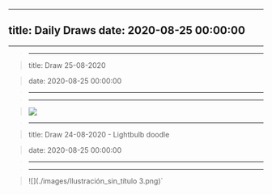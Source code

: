 
---
title: Daily Draws
date: 2020-08-25 00:00:00
---
---

> 

> ---

> title: Draw 25-08-2020

> date: 2020-08-25 00:00:00

> ---

> ---

> 

> ![](<.././images/Screenshot 2020-08-25 at 10.55.55.png>)

> 

> ---

> title: Draw 24-08-2020 - Lightbulb doodle

> date: 2020-08-25 00:00:00

> ---

> ---

> 

> 

> ![](./images/Ilustración_sin_título 3.png)`
